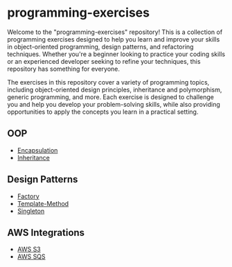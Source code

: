 # programming-exercises
Welcome to the "programming-exercises" repository! This is a collection of programming exercises designed to help you learn and improve your skills in object-oriented programming, design patterns, and refactoring techniques. Whether you're a beginner looking to practice your coding skills or an experienced developer seeking to refine your techniques, this repository has something for everyone.

The exercises in this repository cover a variety of programming topics, including object-oriented design principles, inheritance and polymorphism, generic programming, and more. Each exercise is designed to challenge you and help you develop your problem-solving skills, while also providing opportunities to apply the concepts you learn in a practical setting.

## OOP
* [Encapsulation](./oop-encapsulation)
* [Inheritance](./oop-inheritance)

## Design Patterns
* [Factory](./pattern-factory)
* [Template-Method](./pattern-template-method)
* [Singleton](./pattern-singleton)


## AWS Integrations
* [AWS S3](./aws-s3)
* [AWS SQS](./aws-sqs)